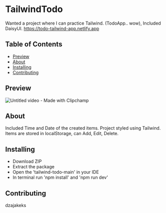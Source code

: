# TailwindTodo
Wanted a project where I can practice Tailwind. (TodoApp.. wow),
Included DaisyUI. https://todo-tailwind-app.netlify.app

## Table of Contents

- [Preview](#preview)
- [About](#about)
- [Installing](#installing)
- [Contributing](#contributing)

## Preview
![Untitled video - Made with Clipchamp](https://github.com/dzajakeks/tailwind-todo/assets/83473422/1a02ad19-2349-4236-9e20-1323dab90141)

## About
Included Time and Date of the created items.
Project styled using Tailwind. Items are stored in localStorage, can Add, Edit, Delete.

## Installing
- Download ZIP
- Extract the package
- Open the 'tailwind-todo-main' in your IDE
- In terminal run 'npm install' and 'npm run dev'

## Contributing
dzajakeks
